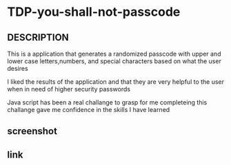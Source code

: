 # TDP-you-shall-not-passcode

## DESCRIPTION 

This is a application that generates a randomized passcode with upper and lower case letters,numbers, and special characters based on what the user desires 

I liked the results of the application and that they are very helpful to the user when in need of higher security passwords

Java script has been a real challange to grasp for me completeing this challange gave me confidence in the skills I have learned 

## screenshot

## link

